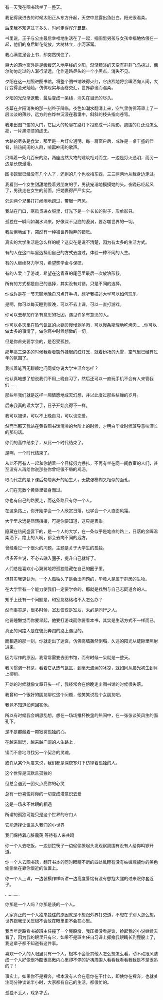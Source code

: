 有一天我在图书馆坐了一整天。

我记得我进去的时候太阳正从东方升起，天空中显露出鱼肚白，阳光很温柔。

后来我不知道过了多久，时间走得浑浑噩噩。

书里说，王子与公主最后幸福地生活在了一起，插图里男孩与女孩幸福地依偎在一起，他们的身后鲜花绽放，大树林立，小河潺潺。

我心满意足合上书，却突然愣住了。

巨大的落地窗外是是缓缓沉入地平线的夕阳，渐渐黯淡的天空有群群飞鸟掠过，偶尔匆匆走过的人渐行渐远，化作道路尽头的一个小黑点，消失不见。

夕阳在这一刻照进图书馆，将整个图书馆映得火红，它热烈地将余晖洒向人间，大厅变得金光灿灿，仿佛现实与画卷交汇，世界静谧而温柔。

夕阳的光渐渐退散，最后变成一条线，消失在目光的尽头。

夜幕在夕阳消失的那一刻终于降临，夜色如潮水翻涌上来，空气里仿佛笼罩上了一层淡淡的薄纱，远方的白烨林沉浸在暮霭中，斜斜的枝头指向苍穹。

我走出图书馆的大门，它巨大的轮廓在路灯下投影成一片阴影，周围的灯还没怎么亮，一片黑漆漆的虚无。

大路的尽头是食堂，那里是一片灯火通明，每一扇窗户后，或许是一桌丰盛的佳肴，热热闹闹的人群，喧嚣吵闹的歌声。

只隔着一条几百米的路，两座庞然大物的建筑相对而立，一边是灯火通明，而另一边是长夜漫漫。

图书馆里已经没有几个人了，还剩的几个也收拾东西，三三两两地从我身边走过。

我看到一个女生甜甜地挽着男朋友的手，男孩宠溺地摸摸她的头。夜晚已经起风了，男孩走在女生的前面，把她裹得严严实实。

旁边两个兄弟打打闹闹地跑过，带起一阵风。

我站在门口，寒风贯进衣服里，灯光下是一个长长的影子，形单影只。

孤独在一瞬间如潮水涌来，好像深不见底的漩涡，要吞噬世界的一切。

我疲倦地坐下，突然有一种被世界抛弃的错觉。



真实的大学生活是怎么样的呢？这实在是说不清楚，因为有太多的生活方式。

有的人在这四年里选择用自己的方式去度过，体验一种不同的人生。

有的人继续努力学习，希望奖学金与保研。

有的人爱上了游戏，希望在这青春的尾巴里最后一次放浪形骸。

所有的方式都是自己的选择，其实没有对错，只是不同的选择。

你或许是在一节无聊地晚自习点开手机，想听我描述大学可以如何玩乐。

是啊，你可以每天睡到很晚，可以不去上课，可以一直打游戏。

你可以去参加许多有意思的社团，遇见许多有意思的人。

你可以冬天里在热气氤氲的火锅旁慢慢涮羊肉，可以慢条斯理地吃烤肉......你可以做太多的事情了，做你高中时候想做的一切。



但是你首先要学会的，是忍受孤独。

那年高三深冬的时候我看着窗外挂起的红灯笼，就着纷扬的大雪，空气里已经有过年的氛围了。

我咬着笔百无聊赖地问同桌你说大学生活会怎样？

他认真地想了想说我们不用上晚自习了，然后还可以一直玩手机不会有人来管我们......

那些年我们就是这样一厢情愿地成天幻想，并以此度过那些枯燥的岁月。



后来我真的读大学了，日子开始变得不一样。

我可以翘课，可以不上晚自习，可以谈恋爱。

然而当那天我站在黄昏图书馆清冷的台阶上的时候，才明白毕业时候班导意味深长的那句话。

你们的高中结束了，从此一个时代结束了。

是啊，一个时代结束了。

从此不再有人一起和你朝着一个目标努力挣扎，不再有坐在同一间教室的人们，甚至没有人再给你说那些你曾经很不屑的鸡汤。

取而代之的是下课后匆匆离开的陌生人，无数张模糊又相似的面孔。

人们在无数个黄昏里错身而过。

你也有自己的路要走，而这条路只有你一个人。

在这条路上，你开始学会一个人欣赏日落，也学会一个人直面风霜。

大学里永远是熙熙攘攘，可是你要知道，这只是表象。

隐藏在热闹盛宴下的，是一个人的大学，在一条似乎是笔直的路上，日落的余晖温柔洒下，路上的人啊，都会去向不同的远方。



曾经看过一个很火的问题，主题是关于大学生的孤独。

很多答主说，不必去融入圈子，提升自己就好了。

人们总是喜欢小心翼翼地将孤独隐藏在自己的圈子里。

但其实我更认为，一个人孤独久了是会出问题的，毕竟人是属于群居的生物。

在大学里有一个能力使我们一定要学会的，那就是找到与自己志同道合的人。

知乎上还有一个问题是，和室友格格格不入怎么办？

然而事实是，很多时候，室友仅仅是室友，未必是同行之人。

他要睡懒觉而你要早起，他要打游戏而你要看本书，其实是生活方式不一样而已。

真正的同路人是在彼此奔跑的路上遇见的。

而相遇的那一刻，你就走出了迷宫，仿佛高墙轰然倒塌，久违的阳光从缝隙里照射进来。

因为写作的原因，我常常需要去图书馆，而有时候一呆就是一整天。

我习惯泡一杯茶，看着它从热气氤氲，到毫无波澜的冰凉，就如同从晨光初生到月上柳梢。

开始的时候就像文章开头一样，我经常会在傍晚走出图书馆的时候很失落。

我曾和一个很好的朋友聊过这个问题，他笑笑说找个女朋友吧。

我竟不知道如何回答他。

所以有时候我会胡思乱想，想在一场场推杯换盏的热闹中，在一张张谈笑风生的面孔下。

是不是都藏着一颗寂寞孤独的心。

在越来越远，越来越广阔的人生路上，

锲而不舍地寻找另一个契合的灵魂。

或许从某个角度来说，我们都是深夜寒灯下彷徨着孤独的人。



这个世界是沉默且孤独的

但总会遇到一团火点亮你的心灵

总有一份喜悦将你的一切变成潜意识去爱

这是一场永不休眠的相遇

所谓的孤独可能只是这个世界的守门人

它能选择让谁进入我们的小世界

我们保持着心脏震荡 等待有人来共鸣





你一个人去吃饭，一边划拉筷子一边偷偷撩起头发观察周围有没有人给你鸣锣开道。

你一个人去图书馆，翻开书本的同时眼睛不断的四处乱瞟有没有姑娘觊觎你的美色偷偷坐在靠你很近的位置上。

你一个人上课，一边装模作样听讲一边高度警惕有没有想抱大腿的过来跟你套近乎。

…………

你那是一个人吗？你那是装的一个人。

人家真正的一个人独来独往的原因就是不想跟外界打交道，不想在乎别人怎么想，世界跟我无关压根不会放在眼里更不会在心里。

我当年走路看书被班主任撞了一个屁股墩，我压根没看是谁，捡起我的小说继续去看了，因为我的眼里只有它，如果不是班主任自习课上揶揄我眼睛长到屁股上了，我这辈子都不知道有这件事。

喜欢一个人的人眼里只有一个人，根本不会管其他人怎么想怎么看，动不动跟风装成一个人好像很冷酷很高傲内心里却不停的祈祷周围人看看我看看我我是不是很吊的？！

事实上，如果你不是裸奔，根本没有人会在意你在干什么，即使你在裸奔，也就关注两分钟谈论半小时，大家都有自己的生活，都很忙的。

孤独不丢人，戏多才丢。

